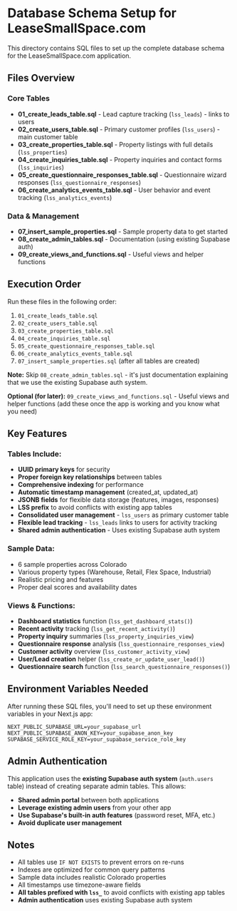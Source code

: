 # Database Schema Setup for LeaseSmallSpace.com

This directory contains SQL files to set up the complete database schema for the LeaseSmallSpace.com application.

## Files Overview

### Core Tables
- **01_create_leads_table.sql** - Lead capture tracking (`lss_leads`) - links to users
- **02_create_users_table.sql** - Primary customer profiles (`lss_users`) - main customer table
- **03_create_properties_table.sql** - Property listings with full details (`lss_properties`)
- **04_create_inquiries_table.sql** - Property inquiries and contact forms (`lss_inquiries`)
- **05_create_questionnaire_responses_table.sql** - Questionnaire wizard responses (`lss_questionnaire_responses`)
- **06_create_analytics_events_table.sql** - User behavior and event tracking (`lss_analytics_events`)

### Data & Management
- **07_insert_sample_properties.sql** - Sample property data to get started
- **08_create_admin_tables.sql** - Documentation (using existing Supabase auth)
- **09_create_views_and_functions.sql** - Useful views and helper functions

## Execution Order

Run these files in the following order:

1. `01_create_leads_table.sql`
2. `02_create_users_table.sql`
3. `03_create_properties_table.sql`
4. `04_create_inquiries_table.sql`
5. `05_create_questionnaire_responses_table.sql`
6. `06_create_analytics_events_table.sql`
7. `07_insert_sample_properties.sql` (after all tables are created)

**Note:** Skip `08_create_admin_tables.sql` - it's just documentation explaining that we use the existing Supabase auth system.

**Optional (for later):** `09_create_views_and_functions.sql` - Useful views and helper functions (add these once the app is working and you know what you need)

## Key Features

### Tables Include:
- **UUID primary keys** for security
- **Proper foreign key relationships** between tables
- **Comprehensive indexing** for performance
- **Automatic timestamp management** (created_at, updated_at)
- **JSONB fields** for flexible data storage (features, images, responses)
- **LSS prefix** to avoid conflicts with existing app tables
- **Consolidated user management** - `lss_users` as primary customer table
- **Flexible lead tracking** - `lss_leads` links to users for activity tracking
- **Shared admin authentication** - Uses existing Supabase auth system

### Sample Data:
- 6 sample properties across Colorado
- Various property types (Warehouse, Retail, Flex Space, Industrial)
- Realistic pricing and features
- Proper deal scores and availability dates

### Views & Functions:
- **Dashboard statistics** function (`lss_get_dashboard_stats()`)
- **Recent activity** tracking (`lss_get_recent_activity()`)
- **Property inquiry** summaries (`lss_property_inquiries_view`)
- **Questionnaire response** analysis (`lss_questionnaire_responses_view`)
- **Customer activity** overview (`lss_customer_activity_view`)
- **User/Lead creation** helper (`lss_create_or_update_user_lead()`)
- **Questionnaire search** function (`lss_search_questionnaire_responses()`)

## Environment Variables Needed

After running these SQL files, you'll need to set up these environment variables in your Next.js app:

```env
NEXT_PUBLIC_SUPABASE_URL=your_supabase_url
NEXT_PUBLIC_SUPABASE_ANON_KEY=your_supabase_anon_key
SUPABASE_SERVICE_ROLE_KEY=your_supabase_service_role_key
```

## Admin Authentication

This application uses the **existing Supabase auth system** (`auth.users` table) instead of creating separate admin tables. This allows:

- **Shared admin portal** between both applications
- **Leverage existing admin users** from your other app
- **Use Supabase's built-in auth features** (password reset, MFA, etc.)
- **Avoid duplicate user management**

## Notes

- All tables use `IF NOT EXISTS` to prevent errors on re-runs
- Indexes are optimized for common query patterns
- Sample data includes realistic Colorado properties
- All timestamps use timezone-aware fields
- **All tables prefixed with `lss_`** to avoid conflicts with existing app tables
- **Admin authentication** uses existing Supabase auth system 